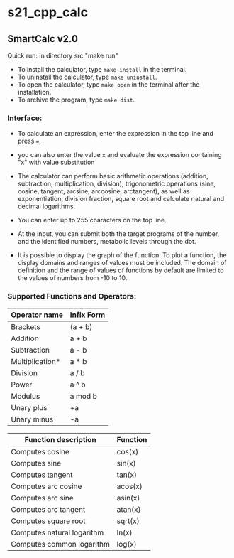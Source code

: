 # s21_cpp_calc
<h2>SmartCalc v2.0</h2>

Quick run: in directory src "make run"

- To install the calculator, type `make install` in the terminal.
- To uninstall the calculator, type `make uninstall`.
- To open the calculator, type `make open` in the terminal after the installation.
- To archive the program, type `make dist`.


<h3>Interface:</h3>

- To calculate an expression, enter the expression in the top line and press `=`,
- you can also enter the value `x` and evaluate the expression containing "x" with value substitution

- The calculator can perform basic arithmetic operations (addition, subtraction, multiplication, division), trigonometric operations (sine, cosine, tangent, arcsine, arccosine, arctangent), as well as exponentiation, division fraction, square root and calculate natural and decimal logarithms.
- You can enter up to 255 characters on the top line.
- At the input, you can submit both the target programs of the number, and the identified numbers, metabolic levels through the dot.
- It is possible to display the graph of the function. To plot a function, the display domains and ranges of values must be included. The domain of definition and the range of values of functions by default are limited to the values of numbers from -10 to 10.



<h3>Supported Functions and Operators:</h3>



| Operator name   | Infix Form |
|-----------------|------------|
| Brackets        | (a + b)    |
| Addition        | a + b      |
| Subtraction     | a - b      |
| Multiplication* | a * b      |
| Division        | a / b      |
| Power           | a ^ b      |
| Modulus         | a mod b    |
| Unary plus      | +a         |
| Unary minus     | -a         |



| Function description       | Function |
|----------------------------|----------|
| Computes cosine            | cos(x)   |
| Computes sine              | sin(x)   |
| Computes tangent           | tan(x)   |
| Computes arc cosine        | acos(x)  |
| Computes arc sine          | asin(x)  |
| Computes arc tangent       | atan(x)  |
| Computes square root       | sqrt(x)  |
| Computes natural logarithm | ln(x)    |
| Computes common logarithm  | log(x)   |
